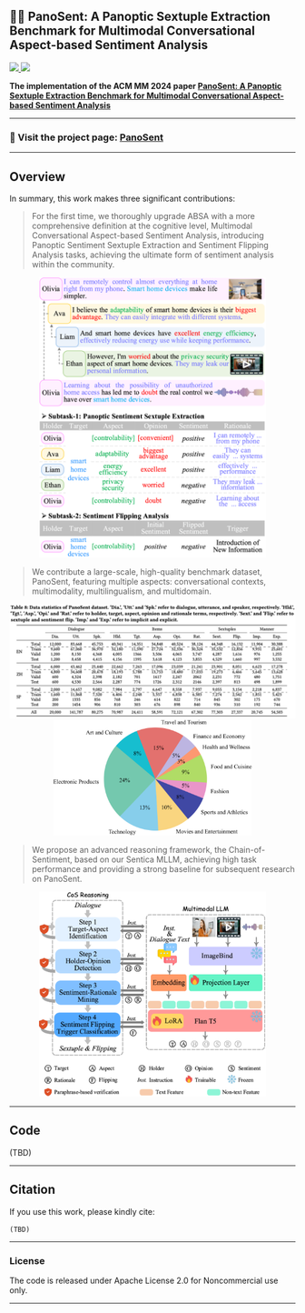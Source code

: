 ## :revolving_hearts::telescope: PanoSent: A Panoptic Sextuple Extraction Benchmark for Multimodal Conversational Aspect-based Sentiment Analysis
<a href="https://github.com/Eurekaleo/PanoSent">
  <img src="https://img.shields.io/badge/Sentica-1.0-blue">
</a>
<a href="https://github.com/Eurekaleo/PanoSent" rel="nofollow">
  <img src="https://img.shields.io/badge/MLLM-1.0-red">
</a>

**The implementation of the ACM MM 2024 paper [PanoSent: A Panoptic Sextuple Extraction Benchmark for Multimodal Conversational Aspect-based Sentiment Analysis](https://is.gd/xxxx)**

----------
 ### 🎉 Visit the project page: [PanoSent](https://eurekaleo.github.io/PanoSent/)

----------


## Overview<a name="overview" />

In summary, this work makes three significant contributions:

> For the first time, we thoroughly upgrade ABSA with a more comprehensive definition at the cognitive level, Multimodal Conversational Aspect-based Sentiment Analysis, introducing Panoptic Sentiment Sextuple Extraction and Sentiment Flipping Analysis tasks, achieving the ultimate form of sentiment analysis within the community.

<p align="center">
  <img src="./figures/intro.png" width="400"/>
</p>

> We contribute a large-scale, high-quality benchmark dataset, PanoSent, featuring multiple aspects: conversational contexts, multimodality, multilingualism, and multidomain.

<p align="center">
  <img src="./figures/statistics.png" width="550"/>
  <img src="./figures/distribution.png" width="350"/>
</p>

> We propose an advanced reasoning framework, the Chain-of-Sentiment, based on our Sentica MLLM, achieving high task performance and providing a strong baseline for subsequent research on PanoSent.

<p align="center">
  <img src="./figures/framework.png" width="400"/>
</p>

----------
## Code 

(TBD)

----------
## Citation

If you use this work, please kindly cite:

```
(TBD)
```

----------
### License

The code is released under Apache License 2.0 for Noncommercial use only. 


----------

